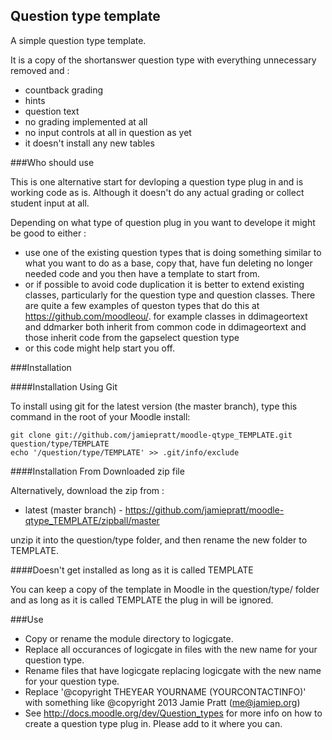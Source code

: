 Question type template
----------------------

A simple question type template.

It is a copy of the shortanswer question type with everything unnecessary removed and :

* countback grading
* hints
* question text
* no grading implemented at all
* no input controls at all in question as yet
* it doesn't install any new tables

###Who should use


This is one alternative start for devloping a question type plug in and is working code as is. Although it doesn't do any actual
grading or collect student input at all.

Depending on what type of question plug in you want to develope it might be good to either :

* use one of the existing question types that is doing something similar to what you want to do as a base, copy that,
have fun deleting no longer needed code and you then have a template to start from.
* or if possible to avoid code duplication it is better to extend existing classes, particularly for the question type and
question classes. There are quite a few examples of queston types that do this at https://github.com/moodleou/.
        for example classes in ddimageortext and ddmarker both inherit from common code in ddimageortext and those inherit code from the gapselect question type
* or this code might help start you off.


###Installation

####Installation Using Git 

To install using git for the latest version (the master branch), type this command in the
root of your Moodle install:

    git clone git://github.com/jamiepratt/moodle-qtype_TEMPLATE.git question/type/TEMPLATE
    echo '/question/type/TEMPLATE' >> .git/info/exclude

####Installation From Downloaded zip file

Alternatively, download the zip from :

* latest (master branch) - https://github.com/jamiepratt/moodle-qtype_TEMPLATE/zipball/master

unzip it into the question/type folder, and then rename the new folder to TEMPLATE.

####Doesn't get installed as long as it is called TEMPLATE

You can keep a copy of the template in Moodle in the question/type/ folder and as long as it is called TEMPLATE the plug in will
be ignored.

###Use


* Copy or rename the module directory to logicgate.
* Replace all occurances of logicgate in files with the new name for your question type.
* Rename files that have logicgate replacing logicgate with the new name for your question type.
* Replace '@copyright  THEYEAR YOURNAME (YOURCONTACTINFO)' with something like @copyright  2013 Jamie Pratt (me@jamiep.org)
* See http://docs.moodle.org/dev/Question_types for more info on how to create a question type plug in. Please add to it where
 you can.